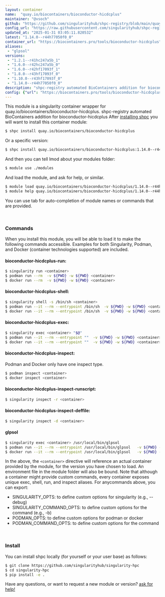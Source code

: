 ```yaml
---
layout: container
name:  "quay.io/biocontainers/bioconductor-hicdcplus"
maintainer: "@vsoch"
github: "https://github.com/singularityhub/shpc-registry/blob/main/quay.io/biocontainers/bioconductor-hicdcplus/container.yaml"
config_url: "https://raw.githubusercontent.com/singularityhub/shpc-registry/main/quay.io/biocontainers/bioconductor-hicdcplus/container.yaml"
updated_at: "2025-01-31 03:05:11.820532"
latest: "1.14.0--r44h77050f0_0"
container_url: "https://biocontainers.pro/tools/bioconductor-hicdcplus"
aliases:
 - "glpsol"
versions:
 - "1.2.1--r41hc247a5b_1"
 - "1.6.0--r42hc247a5b_0"
 - "1.6.0--r42hf17093f_1"
 - "1.8.0--r43hf17093f_0"
 - "1.10.0--r43hf17093f_0"
 - "1.14.0--r44h77050f0_0"
description: "shpc-registry automated BioContainers addition for bioconductor-hicdcplus"
config: {"url": "https://biocontainers.pro/tools/bioconductor-hicdcplus", "maintainer": "@vsoch", "description": "shpc-registry automated BioContainers addition for bioconductor-hicdcplus", "latest": {"1.14.0--r44h77050f0_0": "sha256:5753f49530799cfd6be53591e122f57a3a76c6d95798f468ff7f764dcf0be8d1"}, "tags": {"1.2.1--r41hc247a5b_1": "sha256:1a07323f2db6f9fd4bf7ff0af0e04da476010810bbf9ca1ac25e125a6693f3fd", "1.6.0--r42hc247a5b_0": "sha256:2e4d62e6812c7619a1c4e202eba328880465a3785ba5fbf27b6b54aa5fccc7b6", "1.6.0--r42hf17093f_1": "sha256:689b796b7a5ee52a21323f46e9ba6ec29010981697703f0771d9bd1449ab58cd", "1.8.0--r43hf17093f_0": "sha256:f840a9f3e8f0e839a97ad9f81236477a210b6c46b89e6e600ef80e4f6e1b135e", "1.10.0--r43hf17093f_0": "sha256:5f3036b077c50aac66f103a29a6f2996959e9aa144ead61dc4cd498bc01866f8", "1.14.0--r44h77050f0_0": "sha256:5753f49530799cfd6be53591e122f57a3a76c6d95798f468ff7f764dcf0be8d1"}, "docker": "quay.io/biocontainers/bioconductor-hicdcplus", "aliases": {"glpsol": "/usr/local/bin/glpsol"}}
---
```


This module is a singularity container wrapper for quay.io/biocontainers/bioconductor-hicdcplus.
shpc-registry automated BioContainers addition for bioconductor-hicdcplus
After [installing shpc](#install) you will want to install this container module:


```bash
$ shpc install quay.io/biocontainers/bioconductor-hicdcplus
```

Or a specific version:

```bash
$ shpc install quay.io/biocontainers/bioconductor-hicdcplus:1.14.0--r44h77050f0_0
```

And then you can tell lmod about your modules folder:

```bash
$ module use ./modules
```

And load the module, and ask for help, or similar.

```bash
$ module load quay.io/biocontainers/bioconductor-hicdcplus/1.14.0--r44h77050f0_0
$ module help quay.io/biocontainers/bioconductor-hicdcplus/1.14.0--r44h77050f0_0
```

You can use tab for auto-completion of module names or commands that are provided.

<br>

### Commands

When you install this module, you will be able to load it to make the following commands accessible.
Examples for both Singularity, Podman, and Docker (container technologies supported) are included.

#### bioconductor-hicdcplus-run:

```bash
$ singularity run <container>
$ podman run --rm  -v ${PWD} -w ${PWD} <container>
$ docker run --rm  -v ${PWD} -w ${PWD} <container>
```

#### bioconductor-hicdcplus-shell:

```bash
$ singularity shell -s /bin/sh <container>
$ podman run --it --rm --entrypoint /bin/sh  -v ${PWD} -w ${PWD} <container>
$ docker run --it --rm --entrypoint /bin/sh  -v ${PWD} -w ${PWD} <container>
```

#### bioconductor-hicdcplus-exec:

```bash
$ singularity exec <container> "$@"
$ podman run --it --rm --entrypoint ""  -v ${PWD} -w ${PWD} <container> "$@"
$ docker run --it --rm --entrypoint ""  -v ${PWD} -w ${PWD} <container> "$@"
```

#### bioconductor-hicdcplus-inspect:

Podman and Docker only have one inspect type.

```bash
$ podman inspect <container>
$ docker inspect <container>
```

#### bioconductor-hicdcplus-inspect-runscript:

```bash
$ singularity inspect -r <container>
```

#### bioconductor-hicdcplus-inspect-deffile:

```bash
$ singularity inspect -d <container>
```


#### glpsol

```bash
$ singularity exec <container> /usr/local/bin/glpsol
$ podman run --it --rm --entrypoint /usr/local/bin/glpsol   -v ${PWD} -w ${PWD} <container> -c " $@"
$ docker run --it --rm --entrypoint /usr/local/bin/glpsol   -v ${PWD} -w ${PWD} <container> -c " $@"
```



In the above, the `<container>` directive will reference an actual container provided
by the module, for the version you have chosen to load. An environment file in the
module folder will also be bound. Note that although a container
might provide custom commands, every container exposes unique exec, shell, run, and
inspect aliases. For anycommands above, you can export:

 - SINGULARITY_OPTS: to define custom options for singularity (e.g., --debug)
 - SINGULARITY_COMMAND_OPTS: to define custom options for the command (e.g., -b)
 - PODMAN_OPTS: to define custom options for podman or docker
 - PODMAN_COMMAND_OPTS: to define custom options for the command

<br>

### Install

You can install shpc locally (for yourself or your user base) as follows:

```bash
$ git clone https://github.com/singularityhub/singularity-hpc
$ cd singularity-hpc
$ pip install -e .
```

Have any questions, or want to request a new module or version? [ask for help!](https://github.com/singularityhub/singularity-hpc/issues)